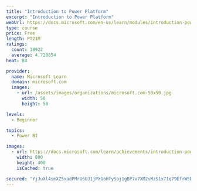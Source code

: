 ```yaml
---
title: "Introduction to Power Platform"
excerpt: "Introduction to Power Platform"
webUrl: https://docs.microsoft.com/en-us/learn/modules/introduction-power-platform/
type: course
price: Free
length: PT21M
ratings:
  count: 18922
  average: 4.720854
heat: 84

provider:
  name: Microsoft Learn
  domain: microsoft.com
  images:
    - url: /assets/images/organizations/microsoft.com-50x50.jpg
      width: 50
      height: 50

levels:
  - Beginner

topics:
  - Power BI

images:
  - url: https://docs.microsoft.com/learn/achievements/introduction-power-platform-social.png
    width: 800
    height: 400
    isCached: true

secured: "YjJuXl4smXZ5xadPMrU6UJ1jPXGoHfySoj1gBP7v7XM2vMzS1x71q79EfrW5Dumn/wpcMe0ZIj1SX0Fj3U2YzSObbk3JkDnINZSh2MOX1iW6qHQNf4MssDoixf0nV+g3x99nzTNO1K2ID76u+NZqlBFYNbwuCQ8xAnbK936IJq00CbKvhGSwQE5tYHq4f5vzS0zpGiySXja6HL/QVWoc606sTVkn90PJsIp+oQivPYz/Zj1E1rHLL1WM9sl3sLq/Sqe9GRHDmJzSd0gyaPyLswjjlVzwRYuMl/T9Z37llR1/GTn/cEFPwETDRAjhd2ktMSJ9HMnJY8lYYQxd9wSLq0oGqrhxnXuf8KYKWWN78TeIBmj7mwhswGg+1jhKvTlGNax3mXuR0E5KVwV0WJYkEb0cIPDau34xAMosfPm/ii8corEVIXVR1PMObBjKdiSW;nKhIvxpo6dcTzmdWMIyCTw=="
---
```



